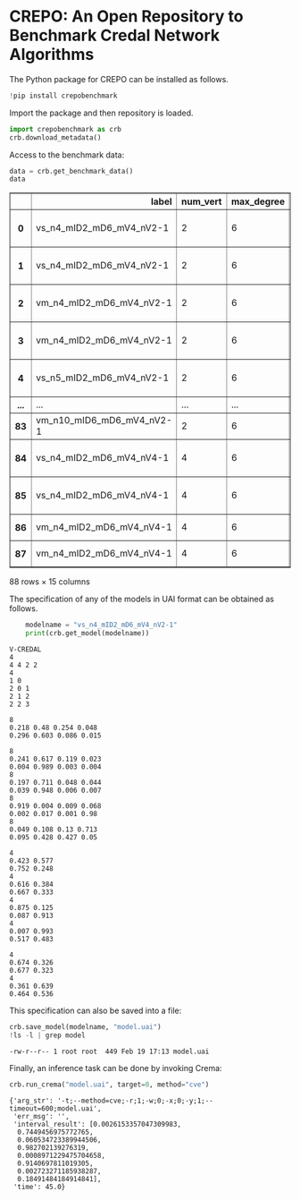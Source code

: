 # CREPO: An Open Repository to Benchmark Credal Network Algorithms
The Python package for CREPO can be installed as follows.


```python
!pip install crepobenchmark
```

Import the package and then repository is loaded.


```python
import crepobenchmark as crb
crb.download_metadata()
```

Access to the benchmark data:


```python
data = crb.get_benchmark_data()
data
```





<table border="1" class="dataframe">
  <thead>
    <tr style="text-align: right;">
      <th></th>
      <th>label</th>
      <th>num_vert</th>
      <th>max_degree</th>
      <th>max_indegree</th>
      <th>max_values</th>
      <th>nodes</th>
      <th>method</th>
      <th>kind</th>
      <th>query_type</th>
      <th>filename</th>
      <th>target</th>
      <th>observed</th>
      <th>barren</th>
      <th>interval_result</th>
      <th>time</th>
    </tr>
  </thead>
  <tbody>
    <tr>
      <th>0</th>
      <td>vs_n4_mID2_mD6_mV4_nV2-1</td>
      <td>2</td>
      <td>6</td>
      <td>2</td>
      <td>4</td>
      <td>4</td>
      <td>cve</td>
      <td>sing</td>
      <td>marg</td>
      <td>./networks/vmodel/vmodel-sing_n4_mID2_mD6_mV4_...</td>
      <td>3</td>
      <td>NaN</td>
      <td>0</td>
      <td>0.476609993 0.614758876376 0.385241123624 0.52...</td>
      <td>47.0</td>
    </tr>
    <tr>
      <th>1</th>
      <td>vs_n4_mID2_mD6_mV4_nV2-1</td>
      <td>2</td>
      <td>6</td>
      <td>2</td>
      <td>4</td>
      <td>4</td>
      <td>cve</td>
      <td>sing</td>
      <td>cond</td>
      <td>./networks/vmodel/vmodel-sing_n4_mID2_mD6_mV4_...</td>
      <td>0</td>
      <td>3</td>
      <td>0</td>
      <td>0.21158887521400385 0.31777107907580027 0.4676...</td>
      <td>65.0</td>
    </tr>
    <tr>
      <th>2</th>
      <td>vm_n4_mID2_mD6_mV4_nV2-1</td>
      <td>2</td>
      <td>6</td>
      <td>2</td>
      <td>4</td>
      <td>4</td>
      <td>cve</td>
      <td>mult</td>
      <td>marg</td>
      <td>./networks/vmodel/vmodel-mult_n4_mID2_mD6_mV4_...</td>
      <td>2</td>
      <td>NaN</td>
      <td>0</td>
      <td>0.142387054038 0.529712535815 0.10009022261400...</td>
      <td>310312.0</td>
    </tr>
    <tr>
      <th>3</th>
      <td>vm_n4_mID2_mD6_mV4_nV2-1</td>
      <td>2</td>
      <td>6</td>
      <td>2</td>
      <td>4</td>
      <td>4</td>
      <td>cve</td>
      <td>mult</td>
      <td>cond</td>
      <td>./networks/vmodel/vmodel-mult_n4_mID2_mD6_mV4_...</td>
      <td>0</td>
      <td>2</td>
      <td>0</td>
      <td>0.012342690023588145 0.5399930948722422 0.0 0....</td>
      <td>391599.0</td>
    </tr>
    <tr>
      <th>4</th>
      <td>vs_n5_mID2_mD6_mV4_nV2-1</td>
      <td>2</td>
      <td>6</td>
      <td>2</td>
      <td>4</td>
      <td>5</td>
      <td>cve</td>
      <td>sing</td>
      <td>marg</td>
      <td>./networks/vmodel/vmodel-sing_n5_mID2_mD6_mV4_...</td>
      <td>4</td>
      <td>NaN</td>
      <td>0</td>
      <td>0.139525240230232 0.40904841081014 0.233851725...</td>
      <td>133.0</td>
    </tr>
    <tr>
      <th>...</th>
      <td>...</td>
      <td>...</td>
      <td>...</td>
      <td>...</td>
      <td>...</td>
      <td>...</td>
      <td>...</td>
      <td>...</td>
      <td>...</td>
      <td>...</td>
      <td>...</td>
      <td>...</td>
      <td>...</td>
      <td>...</td>
      <td>...</td>
    </tr>
    <tr>
      <th>83</th>
      <td>vm_n10_mID6_mD6_mV4_nV2-1</td>
      <td>2</td>
      <td>6</td>
      <td>6</td>
      <td>4</td>
      <td>10</td>
      <td>cve</td>
      <td>mult</td>
      <td>cond</td>
      <td>./networks/vmodel/vmodel-mult_n10_mID6_mD6_mV4...</td>
      <td>3</td>
      <td>8 6 0</td>
      <td>0</td>
      <td>NaN</td>
      <td>NaN</td>
    </tr>
    <tr>
      <th>84</th>
      <td>vs_n4_mID2_mD6_mV4_nV4-1</td>
      <td>4</td>
      <td>6</td>
      <td>2</td>
      <td>4</td>
      <td>4</td>
      <td>cve</td>
      <td>sing</td>
      <td>marg</td>
      <td>./networks/vmodel/vmodel-sing_n4_mID2_mD6_mV4_...</td>
      <td>3</td>
      <td>NaN</td>
      <td>0</td>
      <td>0.020474433986000004 0.5962191198079999 0.4037...</td>
      <td>173.0</td>
    </tr>
    <tr>
      <th>85</th>
      <td>vs_n4_mID2_mD6_mV4_nV4-1</td>
      <td>4</td>
      <td>6</td>
      <td>2</td>
      <td>4</td>
      <td>4</td>
      <td>cve</td>
      <td>sing</td>
      <td>cond</td>
      <td>./networks/vmodel/vmodel-sing_n4_mID2_mD6_mV4_...</td>
      <td>0</td>
      <td>3</td>
      <td>0</td>
      <td>0.010658368965991724 0.9162321172536735 0.0026...</td>
      <td>241.0</td>
    </tr>
    <tr>
      <th>86</th>
      <td>vm_n4_mID2_mD6_mV4_nV4-1</td>
      <td>4</td>
      <td>6</td>
      <td>2</td>
      <td>4</td>
      <td>4</td>
      <td>cve</td>
      <td>mult</td>
      <td>marg</td>
      <td>./networks/vmodel/vmodel-mult_n4_mID2_mD6_mV4_...</td>
      <td>2</td>
      <td>NaN</td>
      <td>0</td>
      <td>NaN</td>
      <td>NaN</td>
    </tr>
    <tr>
      <th>87</th>
      <td>vm_n4_mID2_mD6_mV4_nV4-1</td>
      <td>4</td>
      <td>6</td>
      <td>2</td>
      <td>4</td>
      <td>4</td>
      <td>cve</td>
      <td>mult</td>
      <td>cond</td>
      <td>./networks/vmodel/vmodel-mult_n4_mID2_mD6_mV4_...</td>
      <td>0</td>
      <td>2</td>
      <td>0</td>
      <td>NaN</td>
      <td>NaN</td>
    </tr>
  </tbody>
</table>
<p>88 rows × 15 columns</p>
</div>



The specification of any of the models in UAI format can be obtained as follows.


```python
    modelname = "vs_n4_mID2_mD6_mV4_nV2-1"
    print(crb.get_model(modelname))
```

    V-CREDAL
    4
    4 4 2 2
    4
    1 0
    2 0 1
    2 1 2
    2 2 3
    
    8
    0.218 0.48 0.254 0.048
    0.296 0.603 0.086 0.015
    
    8
    0.241 0.617 0.119 0.023
    0.004 0.989 0.003 0.004
    8
    0.197 0.711 0.048 0.044
    0.039 0.948 0.006 0.007
    8
    0.919 0.004 0.009 0.068
    0.002 0.017 0.001 0.98
    8
    0.049 0.108 0.13 0.713
    0.095 0.428 0.427 0.05
    
    4
    0.423 0.577
    0.752 0.248
    4
    0.616 0.384
    0.667 0.333
    4
    0.875 0.125
    0.087 0.913
    4
    0.007 0.993
    0.517 0.483
    
    4
    0.674 0.326
    0.677 0.323
    4
    0.361 0.639
    0.464 0.536
    


This specification can also be saved into a file:


```python
crb.save_model(modelname, "model.uai")
!ls -l | grep model
```

    -rw-r--r-- 1 root root  449 Feb 19 17:13 model.uai


Finally, an inference task can be done by invoking Crema:


```python
crb.run_crema("model.uai", target=0, method="cve")
```




    {'arg_str': '-t;--method=cve;-r;1;-w;0;-x;0;-y;1;--timeout=600;model.uai',
     'err_msg': '',
     'interval_result': [0.0026153357047309983,
      0.7449456975772765,
      0.060534723389944506,
      0.982702139276319,
      0.0008971229475704658,
      0.9140697811019305,
      0.002723271185938287,
      0.18491484184914841],
     'time': 45.0}


